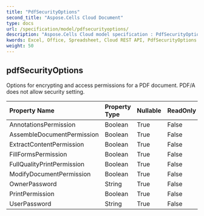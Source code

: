 ```yaml
---
title: "PdfSecurityOptions"
second_title: "Aspose.Cells Cloud Document"
type: docs
url: /specification/model/pdfsecurityoptions/
description: "Aspose.Cells Cloud model specification : PdfSecurityOptions. Effortlessly handle Excel and other spreadsheet documents with features like opening, generating, editing, splitting, merging, comparing, and converting."
kwords: Excel, Office, Spreadsheet, Cloud REST API, PdfSecurityOptions
weight: 50
---
```


## **pdfSecurityOptions**

Options for encrypting and access permissions for a PDF document.            PDF/A does not allow security setting. 

| Property Name | Property Type | Nullable |  ReadOnly | DefaultValue | Description | 
| :- | :- | :- |:- |  :- | :- |
| AnnotationsPermission | Boolean | True |  False |  |  |  
| AssembleDocumentPermission | Boolean | True |  False |  |  |  
| ExtractContentPermission | Boolean | True |  False |  |  |  
| FillFormsPermission | Boolean | True |  False |  |  |  
| FullQualityPrintPermission | Boolean | True |  False |  |  |  
| ModifyDocumentPermission | Boolean | True |  False |  |  |  
| OwnerPassword | String | True |  False |  |  |  
| PrintPermission | Boolean | True |  False |  |  |  
| UserPassword | String | True |  False |  |  |  

